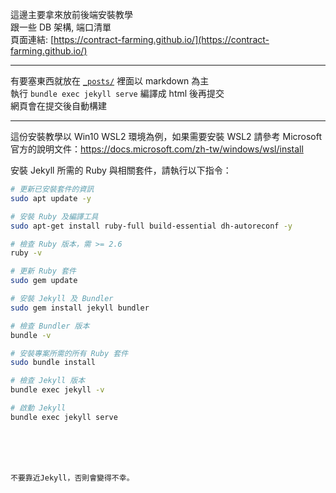 這邊主要拿來放前後端安裝教學   
跟一些 DB 架構, 端口清單  
頁面連結: [https://contract-farming.github.io/](https://contract-farming.github.io/)  

----------  

有要塞東西就放在 [`_posts/`](_posts) 裡面以 markdown 為主  
執行 `bundle exec jekyll serve` 編譯成 html 後再提交  
網頁會在提交後自動構建  

----------  

這份安裝教學以 Win10 WSL2 環境為例，如果需要安裝 WSL2 請參考 Microsoft 官方的說明文件：https://docs.microsoft.com/zh-tw/windows/wsl/install  

安裝 Jekyll 所需的 Ruby 與相關套件，請執行以下指令：  

```bash
# 更新已安裝套件的資訊
sudo apt update -y

# 安裝 Ruby 及編譯工具
sudo apt-get install ruby-full build-essential dh-autoreconf -y

# 檢查 Ruby 版本，需 >= 2.6
ruby -v

# 更新 Ruby 套件
sudo gem update

# 安裝 Jekyll 及 Bundler
sudo gem install jekyll bundler

# 檢查 Bundler 版本
bundle -v

# 安裝專案所需的所有 Ruby 套件
sudo bundle install

# 檢查 Jekyll 版本
bundle exec jekyll -v

# 啟動 Jekyll
bundle exec jekyll serve
```


</br>
</br>
</br>
  
`不要靠近Jekyll，否則會變得不幸。`
